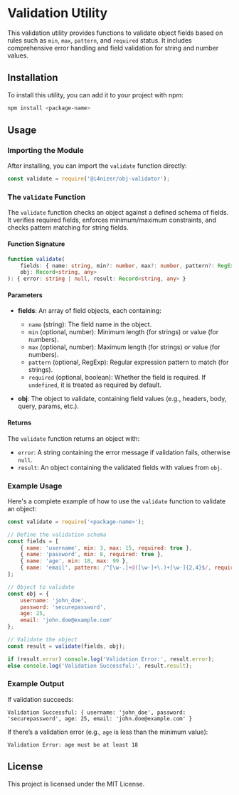 
# Validation Utility

This validation utility provides functions to validate object fields based on rules such as `min`, `max`, `pattern`, and `required` status. It includes comprehensive error handling and field validation for string and number values.

## Installation

To install this utility, you can add it to your project with npm:

```bash
npm install <package-name>
```

## Usage

### Importing the Module

After installing, you can import the `validate` function directly:

```javascript
const validate = require('@i4nizer/obj-validator');
```

### The `validate` Function

The `validate` function checks an object against a defined schema of fields. It verifies required fields, enforces minimum/maximum constraints, and checks pattern matching for string fields.

#### Function Signature

```typescript
function validate(
    fields: { name: string, min?: number, max?: number, pattern?: RegExp, required?: boolean }[],
    obj: Record<string, any>
): { error: string | null, result: Record<string, any> }
```

#### Parameters

- **fields**: An array of field objects, each containing:
  - `name` (string): The field name in the object.
  - `min` (optional, number): Minimum length (for strings) or value (for numbers).
  - `max` (optional, number): Maximum length (for strings) or value (for numbers).
  - `pattern` (optional, RegExp): Regular expression pattern to match (for strings).
  - `required` (optional, boolean): Whether the field is required. If `undefined`, it is treated as required by default.

- **obj**: The object to validate, containing field values (e.g., headers, body, query, params, etc.).

#### Returns

The `validate` function returns an object with:
- `error`: A string containing the error message if validation fails, otherwise `null`.
- `result`: An object containing the validated fields with values from `obj`.

### Example Usage

Here's a complete example of how to use the `validate` function to validate an object:

```javascript
const validate = require('<package-name>');

// Define the validation schema
const fields = [
    { name: 'username', min: 3, max: 15, required: true },
    { name: 'password', min: 8, required: true },
    { name: 'age', min: 18, max: 99 },
    { name: 'email', pattern: /^[\w-.]+@([\w-]+\.)+[\w-]{2,4}$/, required: true }
];

// Object to validate
const obj = {
    username: 'john_doe',
    password: 'securepassword',
    age: 25,
    email: 'john.doe@example.com'
};

// Validate the object
const result = validate(fields, obj);

if (result.error) console.log('Validation Error:', result.error);
else console.log('Validation Successful:', result.result);
```

### Example Output

If validation succeeds:

```plaintext
Validation Successful: { username: 'john_doe', password: 'securepassword', age: 25, email: 'john.doe@example.com' }
```

If there’s a validation error (e.g., `age` is less than the minimum value):

```plaintext
Validation Error: age must be at least 18
```

## License

This project is licensed under the MIT License.
